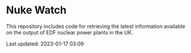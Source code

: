 # Nuke Watch

This repository includes code for retrieving the latest information available on the output of EDF nuclear power plants in the UK.

Last updated: 2023-01-17 03:09